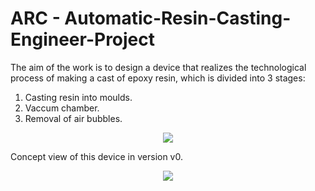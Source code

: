 # ARC - Automatic-Resin-Casting-Engineer-Project

The aim of the work is to design a device that realizes the technological process of making a cast of epoxy resin, which is divided into 3 stages:

1. Casting resin into moulds.
2. Vaccum chamber.
3. Removal of air bubbles.

<p align="center">

  <img align="center" src=https://user-images.githubusercontent.com/91514892/185215745-b2a06286-569d-45a7-9bba-3a965e9266c9.png>

  Concept view of this device in version v0.
<p align="center">
   <img align="center" src=https://user-images.githubusercontent.com/91514892/185217054-b52dae16-ba08-4402-8be1-4b6fd369949a.png>
</p>
